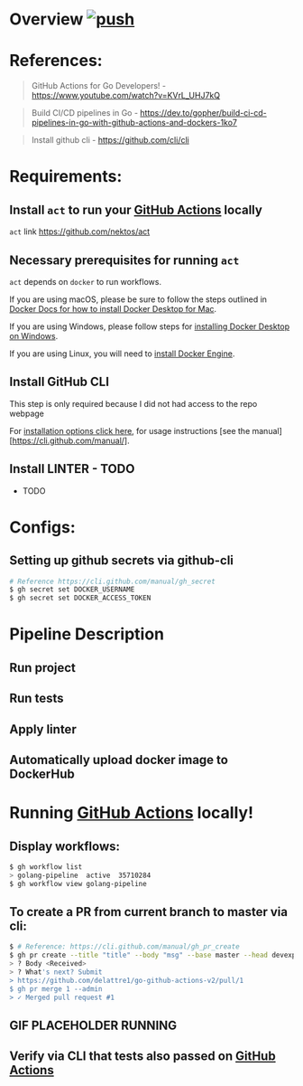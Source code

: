 # Overview [![push](https://github.com/delattre1/go-github-actions-v2/workflows/push/badge.svg?branch=master&event=push)](https://github.com/delattre1/go-github-actions-v2/actions)

# References:
> GitHub Actions for Go Developers! - https://www.youtube.com/watch?v=KVrL_UHJ7kQ

> Build CI/CD pipelines in Go - https://dev.to/gopher/build-ci-cd-pipelines-in-go-with-github-actions-and-dockers-1ko7

> Install github cli - https://github.com/cli/cli


# Requirements:
## Install `act` to run your [GitHub Actions](https://developer.github.com/actions/) locally
`act` link https://github.com/nektos/act

## Necessary prerequisites for running `act`

`act` depends on `docker` to run workflows.

If you are using macOS, please be sure to follow the steps outlined in [Docker Docs for how to install Docker Desktop for Mac](https://docs.docker.com/docker-for-mac/install/).

If you are using Windows, please follow steps for [installing Docker Desktop on Windows](https://docs.docker.com/docker-for-windows/install/).

If you are using Linux, you will need to [install Docker Engine](https://docs.docker.com/engine/install/).

## Install GitHub CLI 
This step is only required because I did not had access to the repo webpage

For [installation options click here](https://github.com/cli/cli/blob/trunk/README.md#installation), for usage instructions [see the manual][https://cli.github.com/manual/].


## Install LINTER - TODO

- TODO

# Configs:

## Setting up github secrets via github-cli
``` bash
# Reference https://cli.github.com/manual/gh_secret
$ gh secret set DOCKER_USERNAME
$ gh secret set DOCKER_ACCESS_TOKEN
```

# Pipeline Description

## Run project
## Run tests
## Apply linter 
## Automatically upload docker image to DockerHub


# Running [GitHub Actions](https://developer.github.com/actions/) locally!

## Display workflows:
``` bash
$ gh workflow list
> golang-pipeline  active  35710284
$ gh workflow view golang-pipeline
```

## To create a PR from current branch to master via cli:
``` bash
$ # Reference: https://cli.github.com/manual/gh_pr_create
$ gh pr create --title "title" --body "msg" --base master --head devexp-development
> ? Body <Received>
> ? What's next? Submit
> https://github.com/delattre1/go-github-actions-v2/pull/1 
$ gh pr merge 1 --admin
> ✓ Merged pull request #1
```

## GIF PLACEHOLDER RUNNING

## Verify via CLI that tests also passed on [GitHub Actions](https://developer.github.com/actions/)


